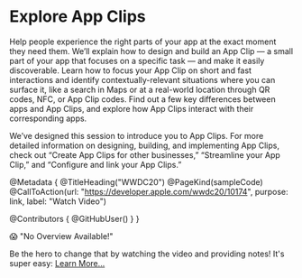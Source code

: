 # Explore App Clips

Help people experience the right parts of your app at the exact moment they need them. We’ll explain how to design and build an App Clip — a small part of your app that focuses on a specific task — and make it easily discoverable. Learn how to focus your App Clip on short and fast interactions and identify contextually-relevant situations where you can surface it, like a search in Maps or at a real-world location through QR codes, NFC, or App Clip codes. Find out a few key differences between apps and App Clips, and explore how App Clips interact with their corresponding apps.

We’ve designed this session to introduce you to App Clips. For more detailed information on designing, building, and implementing App Clips, check out “Create App Clips for other businesses,” “Streamline your App Clip,” and “Configure and link your App Clips.”

@Metadata {
   @TitleHeading("WWDC20")
   @PageKind(sampleCode)
   @CallToAction(url: "https://developer.apple.com/wwdc20/10174", purpose: link, label: "Watch Video")

   @Contributors {
      @GitHubUser(<replace this with your GitHub handle>)
   }
}

😱 "No Overview Available!"

Be the hero to change that by watching the video and providing notes! It's super easy:
 [Learn More…](https://wwdcnotes.github.io/WWDCNotes/documentation/wwdcnotes/contributing)
